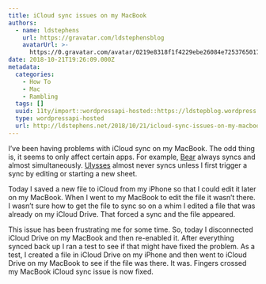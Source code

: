 ```yaml
---
title: iCloud sync issues on my MacBook
authors:
  - name: ldstephens
    url: https://gravatar.com/ldstephensblog
    avatarUrl: >-
      https://0.gravatar.com/avatar/0219e8318f1f4229ebe26084e7253765017f43ca0c631be37dc6d0b8ad6e40a4?s=96&d=identicon&r=G
date: 2018-10-21T19:26:09.000Z
metadata:
  categories:
    - How To
    - Mac
    - Rambling
  tags: []
  uuid: 11ty/import::wordpressapi-hosted::https://ldstepblog.wordpress.com/?p=1599
  type: wordpressapi-hosted
  url: http://ldstephens.net/2018/10/21/icloud-sync-issues-on-my-macbook/
---
```

I’ve been having problems with iCloud sync on my MacBook. The odd thing is, it seems to only affect certain apps. For example, [Bear](https://bear.app/) always syncs and almost simultaneously. [Ulysses](https://ulysses.app/) almost never syncs unless I first trigger a sync by editing or starting a new sheet.

Today I saved a new file to iCloud from my iPhone so that I could edit it later on my MacBook. When I went to my MacBook to edit the file it wasn’t there. I wasn’t sure how to get the file to sync so on a whim I edited a file that was already on my iCloud Drive. That forced a sync and the file appeared.

This issue has been frustrating me for some time. So, today I disconnected iCloud Drive on my MacBook and then re-enabled it. After everything synced back up I ran a test to see if that might have fixed the problem. As a test, I created a file in iCloud Drive on my iPhone and then went to iCloud Drive on my MacBook to see if the file was there. It was. Fingers crossed my MacBook iCloud sync issue is now fixed.
